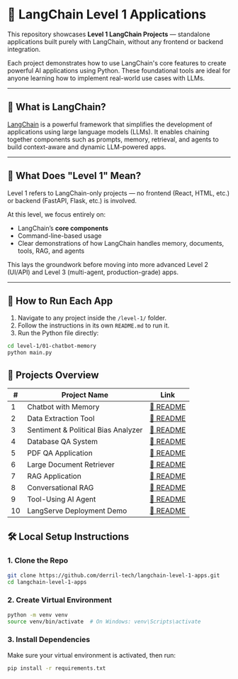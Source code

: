 
# 🚀 LangChain Level 1 Applications

This repository showcases **Level 1 LangChain Projects** — standalone applications built purely with LangChain, without any frontend or backend integration.

Each project demonstrates how to use LangChain's core features to create powerful AI applications using Python. These foundational tools are ideal for anyone learning how to implement real-world use cases with LLMs.

---

## 🧠 What is LangChain?

[LangChain](https://www.langchain.com/) is a powerful framework that simplifies the development of applications using large language models (LLMs). It enables chaining together components such as prompts, memory, retrieval, and agents to build context-aware and dynamic LLM-powered apps.

---

## 🔰 What Does "Level 1" Mean?

Level 1 refers to LangChain-only projects — no frontend (React, HTML, etc.) or backend (FastAPI, Flask, etc.) is involved.

At this level, we focus entirely on:
- LangChain’s **core components**
- Command-line-based usage
- Clear demonstrations of how LangChain handles memory, documents, tools, RAG, and agents

This lays the groundwork before moving into more advanced Level 2 (UI/API) and Level 3 (multi-agent, production-grade) apps.

---

## 🧪 How to Run Each App

1. Navigate to any project inside the `/level-1/` folder.
2. Follow the instructions in its own `README.md` to run it.
3. Run the Python file directly:

```bash
cd level-1/01-chatbot-memory
python main.py
```  

## 📁 Projects Overview

| #  | Project Name                         | Link                                               |
|----|--------------------------------------|----------------------------------------------------|
| 1  | Chatbot with Memory                  | [📄 README](level-1/01-chatbot-memory/README.md)         |
| 2  | Data Extraction Tool                 | [📄 README](level-1/02-data-extraction/README.md)         |
| 3  | Sentiment & Political Bias Analyzer | [📄 README](level-1/03-sentiment-bias-analyzer/README.md) |
| 4  | Database QA System                  | [📄 README](level-1/04-database-qa/README.md)             |
| 5  | PDF QA Application                  | [📄 README](level-1/05-pdf-qa/README.md)                  |
| 6  | Large Document Retriever            | [📄 README](level-1/06-document-retriever/README.md)      |
| 7  | RAG Application                     | [📄 README](level-1/07-rag-basic/README.md)               |
| 8  | Conversational RAG                  | [📄 README](level-1/08-rag-conversational/README.md)      |
| 9  | Tool-Using AI Agent                 | [📄 README](level-1/09-tool-using-agent/README.md)        |
| 10 | LangServe Deployment Demo           | [📄 README](level-1/10-langserve-deployment/README.md)    |


## 🛠️ Local Setup Instructions

### 1. Clone the Repo

```bash
git clone https://github.com/derril-tech/langchain-level-1-apps.git
cd langchain-level-1-apps
```
### 2. Create Virtual Environment

```bash
python -m venv venv
source venv/bin/activate  # On Windows: venv\Scripts\activate
```

### 3. Install Dependencies

Make sure your virtual environment is activated, then run:

```bash
pip install -r requirements.txt
```


